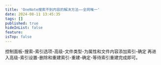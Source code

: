 ```yaml
---
title: 'OneNote搜索不到内容的解决方法——全网唯一'
date: 2024-08-11 13:45:35
tags: []
published: true
hideInList: false
feature: 
isTop: false
---
```

控制面板-搜索-索引选项-高级-文件类型-为属性和文件内容添加索引-确定
再进入高级-索引设置-删除和重建索引-重建-确定-等待索引重建完成即可。